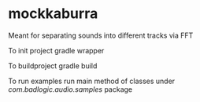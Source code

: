 # mockkaburra
Meant for separating sounds into different tracks via FFT

To init project
gradle wrapper

To buildproject
gradle build

To run examples
run main method of classes under _com.badlogic.audio.samples_ package